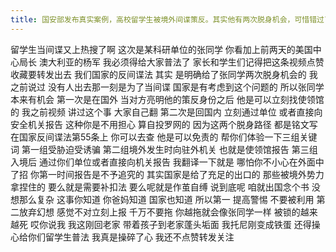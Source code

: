 ```yaml
---
title: 国安部发布真实案例，高校留学生被境外间谍策反。其实他有两次脱身机会，可惜错过了。
---
```

留学生当间谍又上热搜了啊
这次是某科研单位的张同学
你看加上前两天的美国中心局长
澳大利亚的杨军
我必须得给大家普法了
家长和学生们记得把这条视频点赞
收藏要转发出去
我们国家的反间谍法
其实
是明确给了张同学两次脱身机会的
我之前说过
没有人出去那一刻是为了当间谍
国家是有考虑到这个问题的
所以张同学本来有机会
第一次是在国外
当对方亮明他的策反身份之后
他是可以立刻找使领馆的
我之前视频
讲过这个事
大家自己翻
第二次是回国内
立刻通过单位
或者直接向安全机关报告
这种你是不用担心
算自投罗网的
因为这两个脱身路径
都是铭文写在国家反间谍法第55条上
你可以去查
他是可以免责的
帮你们体验一下三组关键词
第一组受胁迫受诱骗
第二组境外发生时向驻外机关
也就是使领馆报告
第三组入境后
通过你们单位或者直接向机关报告
我翻译一下就是
哪怕你不小心在外面中了招
你第一时间报告是不予追究的
其实国家是给了充足的出口的
那些被境外势力拿捏住的
要么就是需要补扣法
要么呢就是作茧自缚
说到底呢
咱就出国念个书
没想那么复杂
这事你知道
你爸妈知道
国家也知道
所以第一
提高警惕
不要被利用
第二放弃幻想
感觉不对立刻上报
千万不要拖
你越拖就会像张同学一样
被锁的越来越死
哎你说我
我这刚回老家
带着孩子到老家蓬头垢面
我托尼刚变成铁蛋
还得操心给你们留学生普法
我真是操碎了心
我还不点赞转发关注
